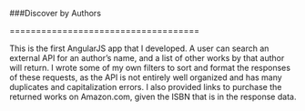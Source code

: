 ###Discover by Authors

====================================

This is the first AngularJS app that I developed. A user can search an external API for an author’s name, and a list of other works by that author will return. I wrote some of my own filters to sort and format the responses of these requests, as the API is not entirely well organized and has many duplicates and capitalization errors. I also provided links to purchase the returned works on Amazon.com, given the ISBN that is in the response data.